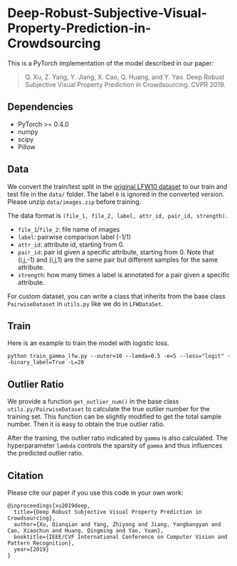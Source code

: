 # Deep-Robust-Subjective-Visual-Property-Prediction-in-Crowdsourcing
This is a PyTorch implementation of the model described in our paper:

>Q. Xu, Z. Yang, Y. Jiang, X. Cao, Q. Huang, and Y. Yao. Deep Robust Subjective Visual Property Prediction in Crowdsourcing. CVPR 2019.

## Dependencies
- PyTorch >= 0.4.0
- numpy
- scipy
- Pillow

## Data
We convert the train/test split in the [original LFW10 dataset](http://cvit.iiit.ac.in/images/Projects/relativeParts/LFW10.zip) to our train and test file in the `data/` folder. The label `0` is ignored in the converted version. Please unzip `data/images.zip` before training.

The data format is `(file_1, file_2, label, attr_id, pair_id, strength)`.
- `file_1`/`file_2`: file name of images
- `label`: pairwise comparison label (-1/1)
- `attr_id`: attribute id, starting from 0.
- `pair_id`: pair id given a specific attribute, starting from 0. Note that (i,j,-1) and (i,j,1) are the same pair but different samples for the same attribute.
- `strength`: how many times a label is annotated for a pair given a specific attribute.

For custom dataset, you can write a class that inherits from the base class `PairwiseDataset` in `utils.py` like we do in `LFWDataSet`.

## Train
Here is an example to train the model with logistic loss.
```
python train_gamma_lfw.py --outer=10 --lamda=0.5 -e=5 --loss="logit" --binary_label=True -L=20
```

## Outlier Ratio
We provide a function `get_outlier_num()` in the base class `utils.py/PairwiseDataset` to calculate the true outlier number for the training set. This function can be slightly modified to get the total sample number. Then it is easy to obtain the true outlier ratio.

After the training, the outlier ratio indicated by `gamma` is also calculated. The hyperparameter `lambda` controls the sparsity of `gamma` and thus influences the predicted outlier ratio.

## Citation
Please cite our paper if you use this code in your own work:

```
@inproceedings{xu2019deep,
  title={Deep Robust Subjective Visual Property Prediction in Crowdsourcing},
  author={Xu, Qianqian and Yang, Zhiyong and Jiang, Yangbangyan and Cao, Xiaochun and Huang, Qingming and Yao, Yuan},
  booktitle={IEEE/CVF International Conference on Computer Vision and Pattern Recognition},
  year={2019}
}
```
